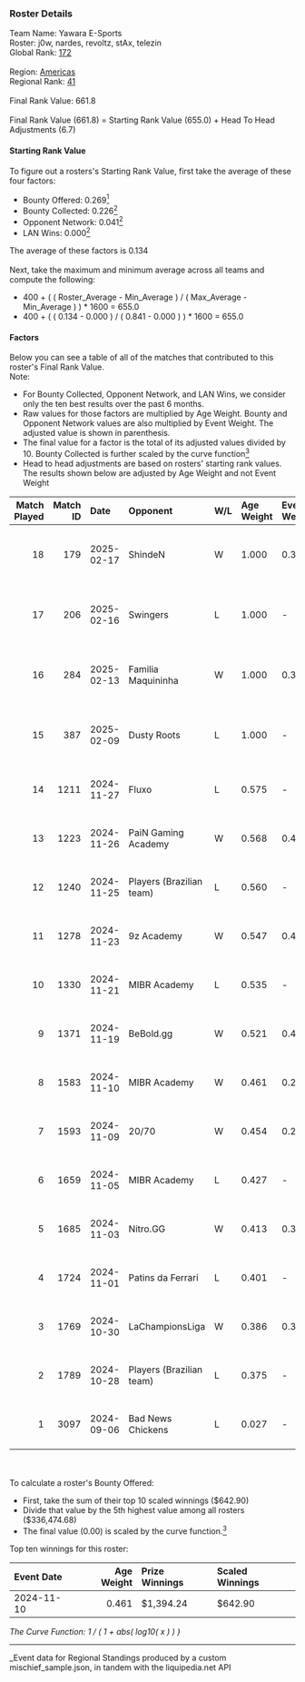 ### Roster Details<br />
Team Name: Yawara E-Sports<br />
Roster: j0w, nardes, revoltz, stAx, telezin<br />
Global Rank: [172](../../standings_global_2025_03_01.md)<br />
<br />
Region: [Americas]( ../../standings_americas_2025_03_01.md)<br />
Regional Rank: [41]( ../../standings_americas_2025_03_01.md)<br />
<br />
Final Rank Value:  661.8<br />
<br />
Final Rank Value (661.8) = Starting Rank Value (655.0) + Head To Head Adjustments (6.7)<br />

#### Starting Rank Value<br />
To figure out a rosters's Starting Rank Value, first take the average of these four factors:<br />
- Bounty Offered: 0.269[<sup>1</sup>](#table2)
- Bounty Collected: 0.226[<sup>2</sup>](#table1)
- Opponent Network: 0.041[<sup>2</sup>](#table1)
- LAN Wins: 0.000[<sup>2</sup>](#table1)

The average of these factors is 0.134<br />
<br />
Next, take the maximum and minimum average across all teams and compute the following:<br />
- 400 + ( ( Roster_Average - Min_Average ) / ( Max_Average - Min_Average ) ) * 1600 = 655.0
- 400 + ( ( 0.134 - 0.000 ) / ( 0.841 - 0.000 ) ) * 1600 = 655.0


#### Factors<br />
Below you can see a table of all of the matches that contributed to this roster's Final Rank Value.<br />
Note:<br />

- For Bounty Collected, Opponent Network, and LAN Wins, we consider only the ten best results over the past 6 months.
- Raw values for those factors are multiplied by Age Weight. Bounty and Opponent Network values are also multiplied by Event Weight. The adjusted value is shown in parenthesis.
- The final value for a factor is the total of its adjusted values divided by 10. Bounty Collected is further scaled by the curve function[<sup>3</sup>](#curveFunction)
- Head to head adjustments are based on rosters' starting rank values. The results shown below are adjusted by Age Weight and not Event Weight
<span id="table1"></span><br />


| Match Played | Match ID | Date       | Opponent                 | W/L | Age Weight | Event Weight | Bounty Collected | Opponent Network | LAN Wins  | H2H Adj. | Roster                              |
| -: | -: | :- | :- | :- | :- | :- | :- | :- | :- | -: | :- |
|           18 |      179 | 2025-02-17 | ShindeN                  | W   | 1.000      | 0.371        | 0.005 (0.002)    | 0.377 (0.140)    | 0 (0.000) |    16.84 | j0w, nardes, revoltz, stAx, telezin |
|           17 |      206 | 2025-02-16 | Swingers                 | L   | 1.000      | -            | -                | -                | -         |   -13.63 | j0w, nardes, revoltz, stAx, telezin |
|           16 |      284 | 2025-02-13 | Familia Maquininha       | W   | 1.000      | 0.371        | 0.003 (0.001)    | 0.133 (0.049)    | 0 (0.000) |    15.16 | j0w, nardes, revoltz, stAx, telezin |
|           15 |      387 | 2025-02-09 | Dusty Roots              | L   | 1.000      | -            | -                | -                | -         |   -11.53 | j0w, nardes, revoltz, stAx, telezin |
|           14 |     1211 | 2024-11-27 | Fluxo                    | L   | 0.575      | -            | -                | -                | -         |    -2.22 | j0w, lash, revoltz, stAx, telezin   |
|           13 |     1223 | 2024-11-26 | PaiN Gaming Academy      | W   | 0.568      | 0.454        | 0.000 (0.000)    | 0.088 (0.023)    | 0 (0.000) |     3.58 | j0w, lash, revoltz, stAx, telezin   |
|           12 |     1240 | 2024-11-25 | Players (Brazilian team) | L   | 0.560      | -            | -                | -                | -         |    -7.18 | j0w, lash, revoltz, stAx, telezin   |
|           11 |     1278 | 2024-11-23 | 9z Academy               | W   | 0.547      | 0.454        | 0.000 (0.000)    | 0.210 (0.052)    | 0 (0.000) |     5.71 | j0w, lash, revoltz, stAx, telezin   |
|           10 |     1330 | 2024-11-21 | MIBR Academy             | L   | 0.535      | -            | -                | -                | -         |    -8.56 | j0w, lash, revoltz, stAx, telezin   |
|            9 |     1371 | 2024-11-19 | BeBold.gg                | W   | 0.521      | 0.454        | 0.000 (0.000)    | 0.000 (0.000)    | 0 (0.000) |     3.07 | j0w, lash, revoltz, stAx, telezin   |
|            8 |     1583 | 2024-11-10 | MIBR Academy             | W   | 0.461      | 0.271        | 0.001 (0.000)    | 0.328 (0.041)    | 0 (0.000) |     7.28 | j0w, lash, revoltz, stAx, telezin   |
|            7 |     1593 | 2024-11-09 | 20/70                    | W   | 0.454      | 0.271        | 0.001 (0.000)    | 0.139 (0.017)    | 0 (0.000) |     6.61 | j0w, lash, revoltz, stAx, telezin   |
|            6 |     1659 | 2024-11-05 | MIBR Academy             | L   | 0.427      | -            | -                | -                | -         |    -6.83 | j0w, lash, revoltz, stAx, telezin   |
|            5 |     1685 | 2024-11-03 | Nitro.GG                 | W   | 0.413      | 0.371        | 0.001 (0.000)    | 0.358 (0.055)    | 0 (0.000) |     6.74 | j0w, lash, revoltz, stAx, telezin   |
|            4 |     1724 | 2024-11-01 | Patins da Ferrari        | L   | 0.401      | -            | -                | -                | -         |    -8.91 | j0w, lash, revoltz, stAx, telezin   |
|            3 |     1769 | 2024-10-30 | LaChampionsLiga          | W   | 0.386      | 0.371        | 0.003 (0.000)    | 0.199 (0.029)    | 0 (0.000) |     5.79 | j0w, lash, revoltz, stAx, telezin   |
|            2 |     1789 | 2024-10-28 | Players (Brazilian team) | L   | 0.375      | -            | -                | -                | -         |    -4.73 | j0w, lash, revoltz, stAx, telezin   |
|            1 |     3097 | 2024-09-06 | Bad News Chickens        | L   | 0.027      | -            | -                | -                | -         |    -0.43 | j0w, lash, PremiuM, revoltz, stAx   |

<br />
<span id="table2"></span><br />
To calculate a roster's Bounty Offered:<br />

- First, take the sum of their top 10 scaled winnings ($642.90)
- Divide that value by the 5th highest value among all rosters ($336,474.68)
- The final value (0.00) is scaled by the curve function.[<sup>3</sup>](#curveFunction)

Top ten winnings for this roster:<br />

| Event Date | Age Weight | Prize Winnings | Scaled Winnings |
| :- | -: | :- | :- |
| 2024-11-10 |      0.461 | $1,394.24      | $642.90         |


<span id="curveFunction"></span>_The Curve Function: 1 / ( 1 + abs( log10( x ) ) )_<br />

---
_Event data for Regional Standings produced by a custom mischief_sample.json, in tandem with the liquipedia.net API<br />
